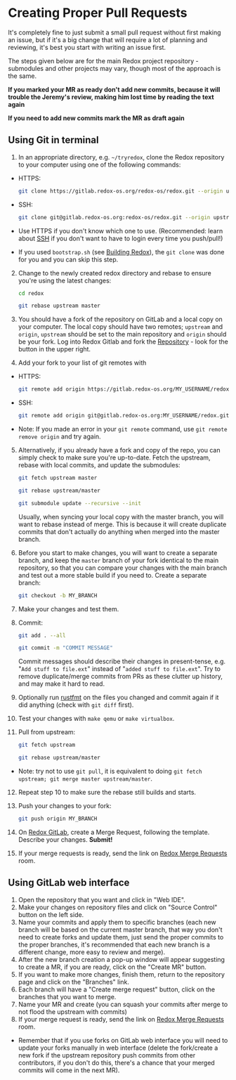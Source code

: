 # Creating Proper Pull Requests

It's completely fine to just submit a small pull request without first making an issue, but if it's a big change that will require a lot of planning and reviewing, it's best you start with writing an issue first.

The steps given below are for the main Redox project repository - submodules and other projects may vary, though most of the approach is the same.

**If you marked your MR as ready don't add new commits, because it will trouble the Jeremy's review, making him lost time by reading the text again**

**If you need to add new commits mark the MR as draft again**

## Using Git in terminal

1. In an appropriate directory, e.g. `~/tryredox`, clone the Redox repository to your computer using one of the following commands:
  - HTTPS:

    ```sh
    git clone https://gitlab.redox-os.org/redox-os/redox.git --origin upstream --recursive
    ```

  - SSH:

    ```sh
    git clone git@gitlab.redox-os.org:redox-os/redox.git --origin upstream --recursive
    ```

  - Use HTTPS if you don't know which one to use. (Recommended: learn about [SSH](./ch12-01-signing-in-to-gitlab.md#using-ssh-for-your-repo) if you don't want to have to login every time you push/pull!)
  - If you used `bootstrap.sh` (see [Building Redox](./ch02-05-building-redox.md)), the `git clone` was done for you and you can skip this step.
2. Change to the newly created redox directory and rebase to ensure you're using the latest changes:

    ```sh
    cd redox
    ```

    ```sh
    git rebase upstream master
    ```
3. You should have a fork of the repository on GitLab and a local copy on your computer. The local copy should have two remotes; `upstream` and `origin`, `upstream` should be set to the main repository and `origin` should be your fork. Log into Redox Gitlab and fork the [Repository](https://gitlab.redox-os.org/redox-os/redox) - look for the button in the upper right.
4. Add your fork to your list of git remotes with
  - HTTPS:

    ```sh
    git remote add origin https://gitlab.redox-os.org/MY_USERNAME/redox.git
    ```

  - SSH:

    ```sh
    git remote add origin git@gitlab.redox-os.org:MY_USERNAME/redox.git
    ```

  - Note: If you made an error in your `git remote` command, use `git remote remove origin` and try again.
5. Alternatively, if you already have a fork and copy of the repo, you can simply check to make sure you're up-to-date. Fetch the upstream, rebase with local commits, and update the submodules:

    ```sh
    git fetch upstream master
    ```

    ```sh
    git rebase upstream/master
    ```

    ```sh
    git submodule update --recursive --init
    ```

    Usually, when syncing your local copy with the master branch, you will want to rebase instead of merge. This is because it will create duplicate commits that don't actually do anything when merged into the master branch.
6. Before you start to make changes, you will want to create a separate branch, and keep the `master` branch of your fork identical to the main repository, so that you can compare your changes with the main branch and test out a more stable build if you need to. Create a separate branch:

    ```sh
    git checkout -b MY_BRANCH
    ```

7. Make your changes and test them.
8. Commit:

    ```sh
    git add . --all
    ```

    ```sh
    git commit -m "COMMIT MESSAGE"
    ```

    Commit messages should describe their changes in present-tense, e.g. "`Add stuff to file.ext`" instead of "`added stuff to file.ext`".
    Try to remove duplicate/merge commits from PRs as these clutter up history, and may make it hard to read.
9.  Optionally run [rustfmt](https://github.com/rust-lang/rustfmt) on the files you changed and commit again if it did anything (check with `git diff` first).
10. Test your changes with `make qemu` or `make virtualbox`.
11. Pull from upstream:

    ```sh
    git fetch upstream
    ```

    ```sh
    git rebase upstream/master
    ```

  - Note: try not to use `git pull`, it is equivalent to doing `git fetch upstream; git merge master upstream/master`.
12. Repeat step 10 to make sure the rebase still builds and starts.
13. Push your changes to your fork:

    ```sh
    git push origin MY_BRANCH
    ```
    
14. On [Redox GitLab](https://gitlab.redox-os.org/), create a Merge Request, following the template. Describe your changes. **Submit!**

15. If your merge requests is ready, send the link on [Redox Merge Requests](https://matrix.to/#/#redox-mrs:matrix.org) room.

## Using GitLab web interface

1. Open the repository that you want and click in "Web IDE".
1. Make your changes on repository files and click on "Source Control" button on the left side.
1. Name your commits and apply them to specific branches (each new branch will be based on the current master branch, that way you don't need to create forks and update them, just send the proper commits to the proper branches, it's recommended that each new branch is a different change, more easy to review and merge).
1. After the new branch creation a pop-up window will appear suggesting to create a MR, if you are ready, click on the "Create MR" button.
1. If you want to make more changes, finish them, return to the repository page and click on the "Branches" link.
1. Each branch will have a "Create merge request" button, click on the branches that you want to merge.
1. Name your MR and create (you can squash your commits after merge to not flood the upstream with commits)
1. If your merge request is ready, send the link on [Redox Merge Requests](https://matrix.to/#/#redox-mrs:matrix.org) room.

- Remember that if you use forks on GitLab web interface you will need to update your forks manually in web interface (delete the fork/create a new fork if the upstream repository push commits from other contributors, if you don't do this, there's a chance that your merged commits will come in the next MR).
